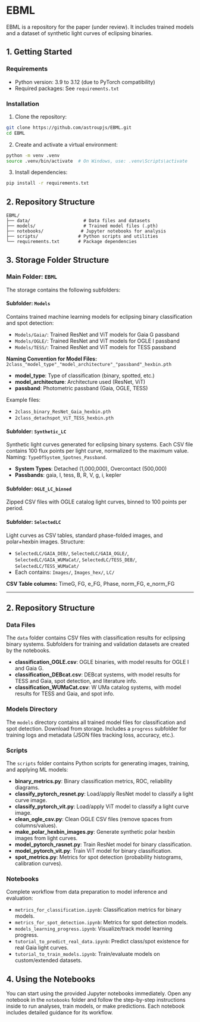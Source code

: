 # EBML

EBML is a repository for the paper (under review). It includes trained models and a dataset of synthetic light curves of eclipsing binaries.

## 1. Getting Started

### Requirements
- Python version: 3.9 to 3.12 (due to PyTorch compatibility)
- Required packages: See `requirements.txt`

### Installation
1. Clone the repository:
```bash
git clone https://github.com/astroupjs/EBML.git
cd EBML
```

2. Create and activate a virtual environment:
```bash
python -m venv .venv
source .venv/bin/activate  # On Windows, use: .venv\Scripts\activate
```

3. Install dependencies:
```bash
pip install -r requirements.txt
```

## 2. Repository Structure
```
EBML/
├── data/                    # Data files and datasets
├── models/                  # Trained model files (.pth)
├── notebooks/              # Jupyter notebooks for analysis
├── scripts/               # Python scripts and utilities
└── requirements.txt       # Package dependencies
```

## 3. Storage Folder Structure

### Main Folder: `EBML`
The storage contains the following subfolders:

#### Subfolder: `Models`
Contains trained machine learning models for eclipsing binary classification and spot detection:
- `Models/Gaia/`: Trained ResNet and ViT models for Gaia G passband
- `Models/OGLE/`: Trained ResNet and ViT models for OGLE I passband
- `Models/TESS/`: Trained ResNet and ViT models for TESS passband

**Naming Convention for Model Files:**
`2class_"model_type"_"model_architecture"_"passband"_hexbin.pth`
- **model_type**: Type of classification (binary, spotted, etc.)
- **model_architecture**: Architecture used (ResNet, ViT)
- **passband**: Photometric passband (Gaia, OGLE, TESS)

Example files:
- `2class_binary_ResNet_Gaia_hexbin.pth`
- `2class_detachspot_ViT_TESS_hexbin.pth`

#### Subfolder: `Synthetic_LC`
Synthetic light curves generated for eclipsing binary systems. Each CSV file contains 100 flux points per light curve, normalized to the maximum value. Naming: `TypeOfSystem_Spotnes_Passband`.
- **System Types**: Detached (1,000,000), Overcontact (500,000)
- **Passbands**: gaia, I, tess, B, R, V, g, i, kepler

#### Subfolder: `OGLE_LC_binned`
Zipped CSV files with OGLE catalog light curves, binned to 100 points per period.

#### Subfolder: `SelectedLC`
Light curves as CSV tables, standard phase-folded images, and polar+hexbin images. Structure:
- `SelectedLC/GAIA_DEB/`, `SelectedLC/GAIA_OGLE/`, `SelectedLC/GAIA_WUMaCat/`, `SelectedLC/TESS_DEB/`, `SelectedLC/TESS_WUMaCat/`
- Each contains: `Images/`, `Images_hex/`, `LC/`

**CSV Table columns:** TimeG, FG, e_FG, Phase, norm_FG, e_norm_FG

---

## 2. Repository Structure

### Data Files
The `data` folder contains CSV files with classification results for eclipsing binary systems. Subfolders for training and validation datasets are created by the notebooks.
- **classification_OGLE.csv**: OGLE binaries, with model results for OGLE I and Gaia G.
- **classification_DEBcat.csv**: DEBcat systems, with model results for TESS and Gaia, spot detection, and literature info.
- **classification_WUMaCat.csv**: W UMa catalog systems, with model results for TESS and Gaia, and spot info.

### Models Directory
The `models` directory contains all trained model files for classification and spot detection. Download from storage. Includes a `progress` subfolder for training logs and metadata (JSON files tracking loss, accuracy, etc.).

### Scripts
The `scripts` folder contains Python scripts for generating images, training, and applying ML models:
- **binary_metrics.py**: Binary classification metrics, ROC, reliability diagrams.
- **classify_pytorch_resnet.py**: Load/apply ResNet model to classify a light curve image.
- **classify_pytorch_vit.py**: Load/apply ViT model to classify a light curve image.
- **clean_ogle_csv.py**: Clean OGLE CSV files (remove spaces from columns/values).
- **make_polar_hexbin_images.py**: Generate synthetic polar hexbin images from light curves.
- **model_pytorch_rasnet.py**: Train ResNet model for binary classification.
- **model_pytorch_vit.py**: Train ViT model for binary classification.
- **spot_metrics.py**: Metrics for spot detection (probability histograms, calibration curves).

### Notebooks
Complete workflow from data preparation to model inference and evaluation:
- `metrics_for_classification.ipynb`: Classification metrics for binary models.
- `metrics_for_spot_detection.ipynb`: Metrics for spot detection models.
- `models_learning_progress.ipynb`: Visualize/track model learning progress.
- `tutorial_to_predict_real_data.ipynb`: Predict class/spot existence for real Gaia light curves.
- `tutorial_to_train_models.ipynb`: Train/evaluate models on custom/extended datasets.

## 4. Using the Notebooks

You can start using the provided Jupyter notebooks immediately. Open any notebook in the `notebooks` folder and follow the step-by-step instructions inside to run analyses, train models, or make predictions. Each notebook includes detailed guidance for its workflow.


